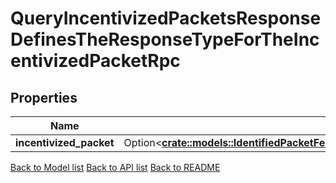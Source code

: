 # QueryIncentivizedPacketsResponseDefinesTheResponseTypeForTheIncentivizedPacketRpc

## Properties

Name | Type | Description | Notes
------------ | ------------- | ------------- | -------------
**incentivized_packet** | Option<[**crate::models::IdentifiedPacketFeesContainsAListOfTypePacketFeeAndAssociatedPacketId**](IdentifiedPacketFees_contains_a_list_of_type_PacketFee_and_associated_PacketId.md)> |  | [optional]

[Back to Model list](../README.md#documentation-for-models) [Back to API list](../README.md#documentation-for-api-endpoints) [Back to README](../README.md)


